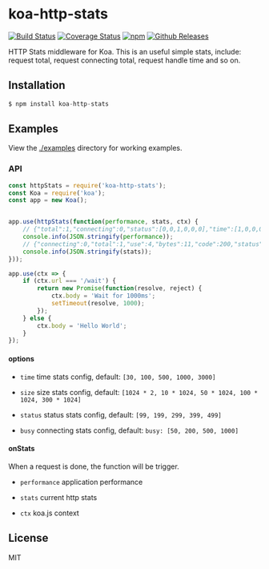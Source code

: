 # koa-http-stats

[![Build Status](https://travis-ci.org/vicanso/koa-http-stats.svg?style=flat-square)](https://travis-ci.org/vicanso/koa-http-stats)
[![Coverage Status](https://img.shields.io/coveralls/vicanso/koa-http-stats/master.svg?style=flat)](https://coveralls.io/r/vicanso/koa-http-stats?branch=master)
[![npm](http://img.shields.io/npm/v/koa-http-stats.svg?style=flat-square)](https://www.npmjs.org/package/koa-http-stats)
[![Github Releases](https://img.shields.io/npm/dm/koa-http-stats.svg?style=flat-square)](https://github.com/vicanso/koa-http-stats)

HTTP Stats middleware for Koa. This is an useful simple stats, include: request total, request connecting total, request handle time and so on.

## Installation

```js
$ npm install koa-http-stats
```

## Examples

  View the [./examples](examples) directory for working examples.


### API

```js
const httpStats = require('koa-http-stats');
const Koa = require('koa');
const app = new Koa();


app.use(httpStats(function(performance, stats, ctx) {
	// {"total":1,"connecting":0,"status":[0,0,1,0,0,0],"time":[1,0,0,0,0,0],"size":[1,0,0,0,0,0],"busy":[1,0,0,0,0]}
	console.info(JSON.stringify(performance));
	// {"connecting":0,"total":1,"use":4,"bytes":11,"code":200,"status":2,"spdy":0,"size":0,"busy":0}
	console.info(JSON.stringify(stats));
}));

app.use(ctx => {
	if (ctx.url === '/wait') {
		return new Promise(function(resolve, reject) {
			ctx.body = 'Wait for 1000ms';
			setTimeout(resolve, 1000);
		});
	} else {
		ctx.body = 'Hello World';
	}
});

```

#### options

- `time` time stats config, default: `[30, 100, 500, 1000, 3000]`

- `size` size stats config, default: `[1024 * 2, 10 * 1024, 50 * 1024, 100 * 1024, 300 * 1024]`

- `status` status stats config, default: `[99, 199, 299, 399, 499]`

- `busy` connecting stats config, default: `busy: [50, 200, 500, 1000]`

#### onStats

When a request is done, the function will be trigger. 

- `performance` application performance

- `stats` current http stats

- `ctx` koa.js context


## License

MIT
